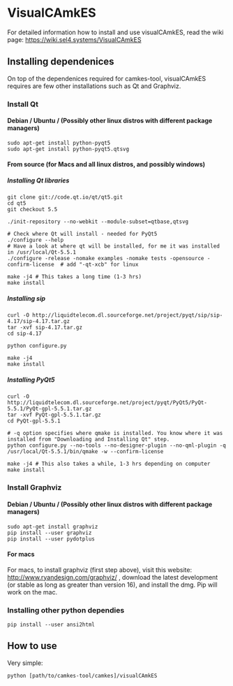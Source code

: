 # VisualCAmkES

For detailed information how to install and use visualCAmkES, read the wiki page: https://wiki.sel4.systems/VisualCAmkES

## Installing dependenices
On top of the dependenices required for camkes-tool, visualCAmkES requires are few other installations such as Qt and Graphviz.

### Install Qt
#### Debian / Ubuntu / (Possibly other linux distros with different package managers)
```
sudo apt-get install python-pyqt5
sudo apt-get install python-pyqt5.qtsvg
```
#### From source (for Macs and all linux distros, and possibly windows)
##### Installing Qt libraries
```
git clone git://code.qt.io/qt/qt5.git
cd qt5
git checkout 5.5

./init-repository --no-webkit --module-subset=qtbase,qtsvg

# Check where Qt will install - needed for PyQt5
./configure --help
# Have a look at where qt will be installed, for me it was installed in /usr/local/Qt-5.5.1
./configure -release -nomake examples -nomake tests -opensource -confirm-license  # add "-qt-xcb" for linux

make -j4 # This takes a long time (1-3 hrs)
make install
```

##### Installing sip
```
curl -O http://liquidtelecom.dl.sourceforge.net/project/pyqt/sip/sip-4.17/sip-4.17.tar.gz
tar -xvf sip-4.17.tar.gz
cd sip-4.17

python configure.py

make -j4
make install
```

##### Installing PyQt5
```
curl -O http://liquidtelecom.dl.sourceforge.net/project/pyqt/PyQt5/PyQt-5.5.1/PyQt-gpl-5.5.1.tar.gz
tar -xvf PyQt-gpl-5.5.1.tar.gz
cd PyQt-gpl-5.5.1

# -q option specifies where qmake is installed. You know where it was installed from "Downloading and Installing Qt" step.
python configure.py --no-tools --no-designer-plugin --no-qml-plugin -q /usr/local/Qt-5.5.1/bin/qmake -w --confirm-license

make -j4 # This also takes a while, 1-3 hrs depending on computer
make install
```

### Install Graphviz
#### Debian / Ubuntu / (Possibly other linux distros with different package managers)
```
sudo apt-get install graphviz
pip install --user graphviz
pip install --user pydotplus
```
#### For macs
For macs, to install graphviz (first step above), visit this website: http://www.ryandesign.com/graphviz/ , download the latest development (or stable as long as greater than version 16), and install the dmg. Pip will work on the mac.

### Installing other python dependies
```
pip install --user ansi2html
```

## How to use
Very simple:
```
python [path/to/camkes-tool/camkes]/visualCAmkES
```
